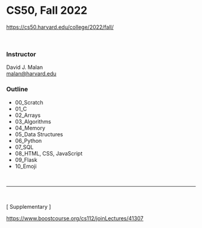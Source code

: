 # CS50, Fall 2022

https://cs50.harvard.edu/college/2022/fall/

<br>

### Instructor

David J. Malan  
malan@harvard.edu  

### Outline
* 00_Scratch
* 01_C
* 02_Arrays
* 03_Algorithms
* 04_Memory
* 05_Data Structures
* 06_Python
* 07_SQL
* 08_HTML, CSS, JavaScript
* 09_Flask
* 10_Emoji

<br>  

---
<br>

[ Supplementary ]  

https://www.boostcourse.org/cs112/joinLectures/41307

<br>
